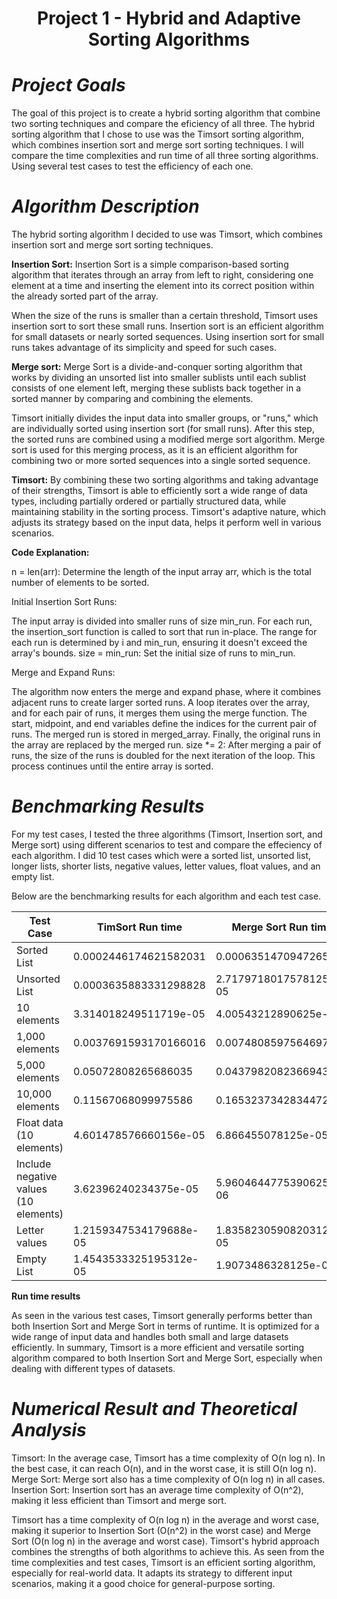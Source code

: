 # <div align="center">Project 1 - Hybrid and Adaptive Sorting Algorithms</div>
# ***Project Goals***
The goal of this project is to create a hybrid sorting algorithm that combine two sorting techniques and compare the eficiency of all three. The hybrid sorting algorithm that I chose to use was the Timsort sorting algorithm, which combines insertion sort and merge sort sorting techniques. I will compare the time complexities and run time of all three sorting algorithms. Using several test cases to test the efficiency of each one.

# ***Algorithm Description***
The hybrid sorting algorithm I decided to use was Timsort, which combines insertion sort and merge sort sorting techniques.

**Insertion Sort:**
Insertion Sort is a simple comparison-based sorting algorithm that iterates through an array from left to right, considering one element at a time and inserting the element into its correct position within the already sorted part of the array.

When the size of the runs is smaller than a certain threshold, Timsort uses insertion sort to sort these small runs. Insertion sort is an efficient algorithm for small datasets or nearly sorted sequences. Using insertion sort for small runs takes advantage of its simplicity and speed for such cases.

**Merge sort:**
Merge Sort is a divide-and-conquer sorting algorithm that works by dividing an unsorted list into smaller sublists until each sublist consists of one element left, merging these sublists back together in a sorted manner by comparing and combining the elements.

Timsort initially divides the input data into smaller groups, or "runs," which are individually sorted using insertion sort (for small runs). After this step, the sorted runs are combined using a modified merge sort algorithm. Merge sort is used for this merging process, as it is an efficient algorithm for combining two or more sorted sequences into a single sorted sequence.


**Timsort:**
By combining these two sorting algorithms and taking advantage of their strengths, Timsort is able to efficiently sort a wide range of data types, including partially ordered or partially structured data, while maintaining stability in the sorting process. Timsort's adaptive nature, which adjusts its strategy based on the input data, helps it perform well in various scenarios.

**Code Explanation:**

n = len(arr): Determine the length of the input array arr, which is the total number of elements to be sorted.

Initial Insertion Sort Runs:

The input array is divided into smaller runs of size min_run.
For each run, the insertion_sort function is called to sort that run in-place.
The range for each run is determined by i and min_run, ensuring it doesn't exceed the array's bounds.
size = min_run: Set the initial size of runs to min_run.

Merge and Expand Runs:

The algorithm now enters the merge and expand phase, where it combines adjacent runs to create larger sorted runs.
A loop iterates over the array, and for each pair of runs, it merges them using the merge function.
The start, midpoint, and end variables define the indices for the current pair of runs.
The merged run is stored in merged_array.
Finally, the original runs in the array are replaced by the merged run.
size *= 2: After merging a pair of runs, the size of the runs is doubled for the next iteration of the loop. This process continues until the entire array is sorted.

# ***Benchmarking Results***
For my test cases, I tested the three algorithms (Timsort, Insertion sort, and Merge sort) using different scenarios to test and compare the effeciency of each algorithm. I did 10 test cases which were a sorted list, unsorted list, longer lists, shorter lists, negative values, letter values, float values, and an empty list.

Below are the benchmarking results for each algorithm and each test case.

| Test Case | TimSort Run time| Merge Sort Run time| Insertion Sort Run time|
| -------- | -------  | --------| --------|
| Sorted List  | 0.0002446174621582031 | 0.0006351470947265625| 5.125999450683594e-05|
| Unsorted List | 0.0003635883331298828 |2.7179718017578125e-05  | 0.0005280971527099609|
|10 elements |3.314018249511719e-05|4.00543212890625e-05|4.76837158203125e-06|
|1,000 elements | 0.0037691593170166016   | 0.0074808597564697266  |  0.00020170211791992188   |
|5,000 elements | 0.05072808265686035   |  0.043798208236694336  |  0.0012271404266357422  |
|10,000 elements| 0.11567068099975586  |0.16532373428344727| 0.003881216049194336 |
|Float data (10 elements) | 4.601478576660156e-05   | 6.866455078125e-05   |  4.76837158203125e-06  |
|Include negative values (10 elements) |  3.62396240234375e-05  | 5.9604644775390625e-06   |  6.031990051269531e-05  |
|Letter values |  1.2159347534179688e-05  |  1.8358230590820312e-05  |   3.0994415283203125e-06 |
|Empty List|  1.4543533325195312e-05|1.9073486328125e-06| 6.198883056640625e-06|

**Run time results**

As seen in the various test cases, Timsort generally performs better than both Insertion Sort and Merge Sort in terms of runtime. It is optimized for a wide range of input data and handles both small and large datasets efficiently. In summary, Timsort is a more efficient and versatile sorting algorithm compared to both Insertion Sort and Merge Sort, especially when dealing with different types of datasets.

# ***Numerical Result and Theoretical Analysis***

Timsort: In the average case, Timsort has a time complexity of O(n log n). In the best case, it can reach O(n), and in the worst case, it is still O(n log n). 
Merge Sort: Merge sort also has a time complexity of O(n log n) in all cases.
Insertion Sort: Insertion sort has an average time complexity of O(n^2), making it less efficient than Timsort and merge sort.

Timsort has a time complexity of O(n log n) in the average and worst case, making it superior to Insertion Sort (O(n^2) in the worst case) and Merge Sort (O(n log n) in the average and worst case). Timsort's hybrid approach combines the strengths of both algorithms to achieve this. As seen from the time complexities and test cases, Timsort is an efficient sorting algorithm, especially for real-world data. It adapts its strategy to different input scenarios, making it a good choice for general-purpose sorting.
